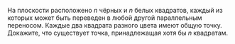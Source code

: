 На плоскости расположено $n$ чёрных и $n$ белых квадратов, каждый из которых может быть переведен в любой другой параллельным переносом. Каждые два квадрата разного цвета имеют общую точку. 
Докажите, что существует точка, принадлежащая хотя бы $n$ квадратам.